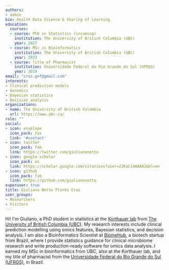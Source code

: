 ```yaml
---
authors:
- admin
bio: Health Data Science & Sharing of Learning.
education:
  courses:
  - course: PhD in Statistics (incoming)
    institution: The University of British Columbia (UBC)
    year: 2027
  - course: MSc in Bioinformatics
    institution: The University of British Columbia (UBC)
    year: 2023
  - course: Title of Pharmacist
    institution: Universidade Federal do Rio Grande do Sul (UFRGS)
    year: 2019
email: "cruz.gnf@gmail.com"
interests:
- Clinical prediction models
- Genomics
- Bayesian statistics
- Decision analysis
organizations:
- name: The University of British Columbia
  url: https://www.ubc.ca/
role: ""
social:
- icon: envelope
  icon_pack: fas
  link: '#contact'
- icon: twitter
  icon_pack: fab
  link: https://twitter.com/giulianonetto
- icon: google-scholar
  icon_pack: ai
  link: https://scholar.google.com/citations?user=ZJKaC14AAAAJ&hl=en
- icon: github
  icon_pack: fab
  link: https://github.com/giulianonetto
superuser: true
title: Giuliano Netto Flores Cruz
user_groups:
- Researchers
- Visitors
---
```


Hi! I'm Giuliano, a PhD student in statistics at the [Korthauer lab](https://www.korthauerlab.com/) from [The University of British Columbia (UBC)](https://www.ubc.ca/). My research interests include clinical prediction modelling using omics features, Bayesian statistics, and decision analysis. I am also a Bioinformatics Scientist at [BiomeHub](https://www.biome-hub.com/pesquisa), a biotech startup from Brazil, where I provide statistics guidance for clinical microbiome research and write production-ready software for omics data analysis. I earned my MSc in bioinformatics from UBC, also at the Korthauer lab, and my title of pharmacist from the [Universidade Federal do Rio Grande do Sul (UFRGS)](http://www.ufrgs.br/english/home), in Brazil.
